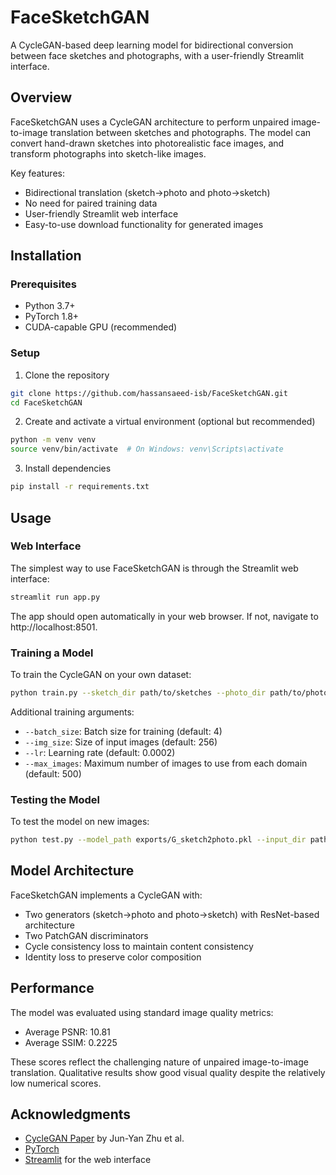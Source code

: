 # FaceSketchGAN

A CycleGAN-based deep learning model for bidirectional conversion between face sketches and photographs, with a user-friendly Streamlit interface.

## Overview

FaceSketchGAN uses a CycleGAN architecture to perform unpaired image-to-image translation between sketches and photographs. The model can convert hand-drawn sketches into photorealistic face images, and transform photographs into sketch-like images.

Key features:
- Bidirectional translation (sketch→photo and photo→sketch)
- No need for paired training data
- User-friendly Streamlit web interface
- Easy-to-use download functionality for generated images

## Installation

### Prerequisites
- Python 3.7+
- PyTorch 1.8+
- CUDA-capable GPU (recommended)

### Setup

1. Clone the repository
```bash
git clone https://github.com/hassansaeed-isb/FaceSketchGAN.git
cd FaceSketchGAN
```

2. Create and activate a virtual environment (optional but recommended)
```bash
python -m venv venv
source venv/bin/activate  # On Windows: venv\Scripts\activate
```

3. Install dependencies
```bash
pip install -r requirements.txt
```

## Usage

### Web Interface

The simplest way to use FaceSketchGAN is through the Streamlit web interface:

```bash
streamlit run app.py
```

The app should open automatically in your web browser. If not, navigate to http://localhost:8501.

### Training a Model

To train the CycleGAN on your own dataset:

```bash
python train.py --sketch_dir path/to/sketches --photo_dir path/to/photos --epochs 100
```

Additional training arguments:
- `--batch_size`: Batch size for training (default: 4)
- `--img_size`: Size of input images (default: 256)
- `--lr`: Learning rate (default: 0.0002)
- `--max_images`: Maximum number of images to use from each domain (default: 500)

### Testing the Model

To test the model on new images:

```bash
python test.py --model_path exports/G_sketch2photo.pkl --input_dir path/to/test/sketches --output_dir path/to/results
```

## Model Architecture

FaceSketchGAN implements a CycleGAN with:
- Two generators (sketch→photo and photo→sketch) with ResNet-based architecture
- Two PatchGAN discriminators 
- Cycle consistency loss to maintain content consistency
- Identity loss to preserve color composition

## Performance

The model was evaluated using standard image quality metrics:
- Average PSNR: 10.81
- Average SSIM: 0.2225

These scores reflect the challenging nature of unpaired image-to-image translation. Qualitative results show good visual quality despite the relatively low numerical scores.


## Acknowledgments

- [CycleGAN Paper](https://arxiv.org/abs/1703.10593) by Jun-Yan Zhu et al.
- [PyTorch](https://pytorch.org/)
- [Streamlit](https://streamlit.io/) for the web interface
